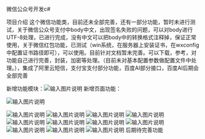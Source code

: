  微信公众号开发c#

项目介绍
这个微信功能类，目前还未全部完善，还有一部分功能，暂时未进行测试，关于微信公众号支付中body中文，出现签名失败的问题，可以对body进行UTF-8处理，已进行完成，没有中文可以把body中的转换格式注释掉，保证正常使用，关于微信红包功能，已测试（win系统，在服务器上安装证书，在wxconfig中配置证书路径即可），可以使用。目前针对文档暂未完善。可以下载，参考，对功能自己进行完善，封装，加密等处理。（目前未对基本配置参数做配置文件中处理。），集成了阿里云短信，支付宝支付部分功能，百度AI部分接口，百度AI后期会全部完善


新增功能模块：![输入图片说明](https://images.gitee.com/uploads/images/2020/0730/155209_78287df9_1689037.png "屏幕截图.png")
新增页面功能：

![输入图片说明](https://images.gitee.com/uploads/images/2020/0730/155108_58f901bd_1689037.png "屏幕截图.png")

![输入图片说明](https://images.gitee.com/uploads/images/2020/0731/145140_a486a0b3_1689037.png "屏幕截图.png")
![输入图片说明](https://images.gitee.com/uploads/images/2020/0802/171137_a8a7915e_1689037.png "屏幕截图.png")
![输入图片说明](https://images.gitee.com/uploads/images/2020/0809/142817_a241e124_1689037.png "屏幕截图.png")
![输入图片说明](https://images.gitee.com/uploads/images/2020/0809/142853_832aa2a7_1689037.png "屏幕截图.png")
![输入图片说明](https://images.gitee.com/uploads/images/2020/0812/153550_0b6942b7_1689037.png "屏幕截图.png")
![输入图片说明](https://images.gitee.com/uploads/images/2020/0812/153637_0a6d4eaf_1689037.png "屏幕截图.png")
![输入图片说明](https://images.gitee.com/uploads/images/2020/0816/122435_7b505175_1689037.png "屏幕截图.png")
![输入图片说明](https://images.gitee.com/uploads/images/2020/0816/123027_065e1ca8_1689037.png "屏幕截图.png")
![输入图片说明](https://images.gitee.com/uploads/images/2020/0816/122452_0ee9b183_1689037.png "屏幕截图.png")
![输入图片说明](https://images.gitee.com/uploads/images/2020/0816/122755_fb629b76_1689037.png "屏幕截图.png")
![输入图片说明](https://images.gitee.com/uploads/images/2020/0816/122824_a45dd410_1689037.png "屏幕截图.png")
后期待完善功能